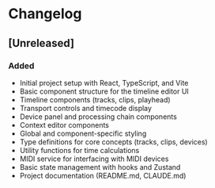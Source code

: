 # Changelog

## [Unreleased]

### Added
- Initial project setup with React, TypeScript, and Vite
- Basic component structure for the timeline editor UI
- Timeline components (tracks, clips, playhead)
- Transport controls and timecode display
- Device panel and processing chain components
- Context editor components
- Global and component-specific styling
- Type definitions for core concepts (tracks, clips, devices)
- Utility functions for time calculations
- MIDI service for interfacing with MIDI devices
- Basic state management with hooks and Zustand
- Project documentation (README.md, CLAUDE.md)